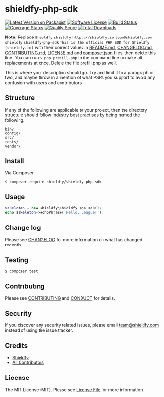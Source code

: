 # shieldfy-php-sdk

[![Latest Version on Packagist][ico-version]][link-packagist]
[![Software License][ico-license]](LICENSE.md)
[![Build Status][ico-travis]][link-travis]
[![Coverage Status][ico-scrutinizer]][link-scrutinizer]
[![Quality Score][ico-code-quality]][link-code-quality]
[![Total Downloads][ico-downloads]][link-downloads]

**Note:** Replace ```Shieldfy``` ```shieldfy``` ```https://shieldfy.io``` ```team@shieldfy.com``` ```shieldfy``` ```shieldfy-php-sdk``` ```This is the official PHP SDK for Shieldfy (shieldfy.io)``` with their correct values in [README.md](README.md), [CHANGELOG.md](CHANGELOG.md), [CONTRIBUTING.md](CONTRIBUTING.md), [LICENSE.md](LICENSE.md) and [composer.json](composer.json) files, then delete this line. You can run `$ php prefill.php` in the command line to make all replacements at once. Delete the file prefill.php as well.

This is where your description should go. Try and limit it to a paragraph or two, and maybe throw in a mention of what
PSRs you support to avoid any confusion with users and contributors.

## Structure

If any of the following are applicable to your project, then the directory structure should follow industry best practises by being named the following.

```
bin/        
config/
src/
tests/
vendor/
```


## Install

Via Composer

``` bash
$ composer require shieldfy/shieldfy-php-sdk
```

## Usage

``` php
$skeleton = new shieldfy\shieldfy-php-sdk();
echo $skeleton->echoPhrase('Hello, League!');
```

## Change log

Please see [CHANGELOG](CHANGELOG.md) for more information on what has changed recently.

## Testing

``` bash
$ composer test
```

## Contributing

Please see [CONTRIBUTING](CONTRIBUTING.md) and [CONDUCT](CONDUCT.md) for details.

## Security

If you discover any security related issues, please email team@shieldfy.com instead of using the issue tracker.

## Credits

- [Shieldfy][link-author]
- [All Contributors][link-contributors]

## License

The MIT License (MIT). Please see [License File](LICENSE.md) for more information.

[ico-version]: https://img.shields.io/packagist/v/shieldfy/shieldfy-php-sdk.svg?style=flat-square
[ico-license]: https://img.shields.io/badge/license-MIT-brightgreen.svg?style=flat-square
[ico-travis]: https://img.shields.io/travis/shieldfy/shieldfy-php-sdk/master.svg?style=flat-square
[ico-scrutinizer]: https://img.shields.io/scrutinizer/coverage/g/shieldfy/shieldfy-php-sdk.svg?style=flat-square
[ico-code-quality]: https://img.shields.io/scrutinizer/g/shieldfy/shieldfy-php-sdk.svg?style=flat-square
[ico-downloads]: https://img.shields.io/packagist/dt/shieldfy/shieldfy-php-sdk.svg?style=flat-square

[link-packagist]: https://packagist.org/packages/shieldfy/shieldfy-php-sdk
[link-travis]: https://travis-ci.org/shieldfy/shieldfy-php-sdk
[link-scrutinizer]: https://scrutinizer-ci.com/g/shieldfy/shieldfy-php-sdk/code-structure
[link-code-quality]: https://scrutinizer-ci.com/g/shieldfy/shieldfy-php-sdk
[link-downloads]: https://packagist.org/packages/shieldfy/shieldfy-php-sdk
[link-author]: https://github.com/shieldfy
[link-contributors]: ../../contributors
